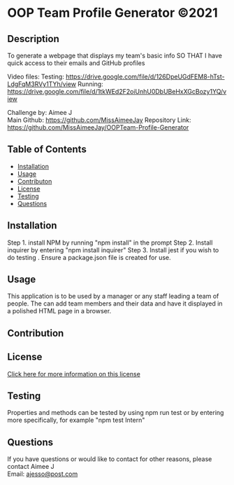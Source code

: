 # OOP Team Profile Generator ©2021 

## Description
To generate a webpage that displays my team's basic info
SO THAT I have quick access to their emails and GitHub profiles

Video files:
Testing: https://drive.google.com/file/d/126DpeUGdFEM8-hTst-LdgFqM3RVy1TYh/view
Running: https://drive.google.com/file/d/1tkWEd2F2oiUnhU0DbUBeHxXGcBozy1YQ/view

Challenge by: Aimee J  
Main Github: https://github.com/MissAimeeJay
Repository Link: https://github.com/MissAimeeJay/OOPTeam-Profile-Generator  

## Table of Contents

* [Installation](#installation)
* [Usage](#usage)
* [Contributon](#credits)
* [License](#license)
* [Testing](#testing)
* [Questions](#questions)

## Installation
Step 1. install NPM by running "npm install" in the prompt Step 2. Install inquirer by entering "npm install inquirer" Step 3. Install jest if you wish to do testing .  Ensure a package.json file is created for use.

## Usage 
This application is to be used by a manager or any staff leading a team of people.  The can add team members and their data and have it displayed in a polished HTML page in a browser.

## Contribution
  
[]()

## License

[Click here for more information on this license](https://choosealicense.com/licenses/unlicense)


## Testing
Properties and methods can be tested by using npm run test or by entering more specifically, for example "npm test Intern"

## Questions
If you have questions or would like to contact for other reasons, please contact
Aimee J  
Email: ajesso@post.com

